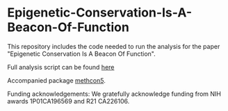 
# Epigenetic-Conservation-Is-A-Beacon-Of-Function

<!-- badges: start -->
<!-- badges: end -->

This repository includes the code needed to run the analysis for the paper "Epigenetic Conservation Is A Beacon Of Function".

Full analysis script can be found [here](analysis-script.md)

Accompanied package [methcon5](https://github.com/EmilHvitfeldt/methcon5).


Funding acknowledgements: We gratefully acknowledge funding from NIH awards 1P01CA196569 and R21 CA226106.

